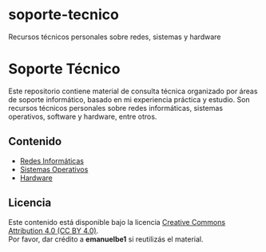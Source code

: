 # soporte-tecnico
Recursos técnicos personales sobre redes, sistemas y hardware

# Soporte Técnico

Este repositorio contiene material de consulta técnica organizado por áreas de soporte informático, basado en mi experiencia práctica y estudio. Son recursos técnicos personales sobre redes informáticas, sistemas operativos, software y hardware, entre otros.


## Contenido

- [Redes Informáticas](./redes-informaticas/README.md)
- [Sistemas Operativos](./sistemas-operativos/README.md)
- [Hardware](./hardware/README.md)


## Licencia

Este contenido está disponible bajo la licencia [Creative Commons Attribution 4.0 (CC BY 4.0)](https://creativecommons.org/licenses/by/4.0/).  
Por favor, dar crédito a **emanuelbe1** si reutilizás el material.

